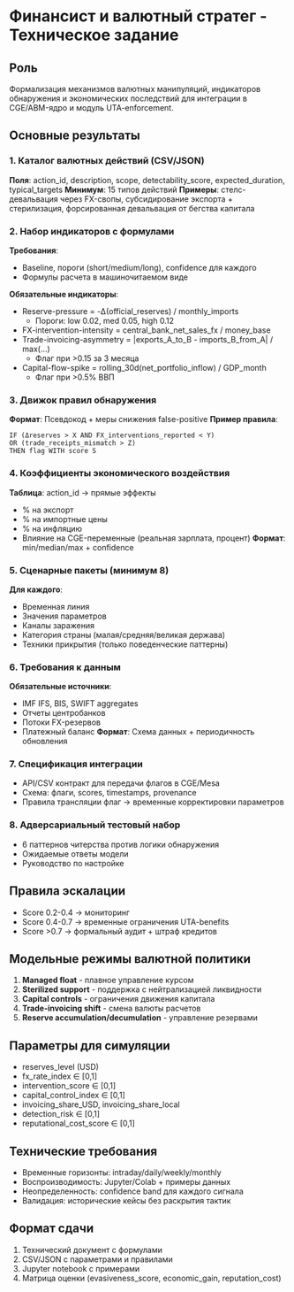 # Финансист и валютный стратег - Техническое задание

## Роль
Формализация механизмов валютных манипуляций, индикаторов обнаружения и экономических последствий для интеграции в CGE/ABM-ядро и модуль UTA-enforcement.

## Основные результаты

### 1. Каталог валютных действий (CSV/JSON)
**Поля**: action_id, description, scope, detectability_score, expected_duration, typical_targets
**Минимум**: 15 типов действий
**Примеры**: стелс-девальвация через FX-свопы, субсидирование экспорта + стерилизация, форсированная девальвация от бегства капитала

### 2. Набор индикаторов с формулами
**Требования**:
- Baseline, пороги (short/medium/long), confidence для каждого
- Формулы расчета в машиночитаемом виде

**Обязательные индикаторы**:
- Reserve-pressure = -Δ(official_reserves) / monthly_imports
  - Пороги: low 0.02, med 0.05, high 0.12
- FX-intervention-intensity = central_bank_net_sales_fx / money_base
- Trade-invoicing-asymmetry = |exports_A_to_B - imports_B_from_A| / max(...)
  - Флаг при >0.15 за 3 месяца
- Capital-flow-spike = rolling_30d(net_portfolio_inflow) / GDP_month
  - Флаг при >0.5% ВВП

### 3. Движок правил обнаружения
**Формат**: Псевдокод + меры снижения false-positive
**Пример правила**:
```
IF (Δreserves > X AND FX_interventions_reported < Y)
OR (trade_receipts_mismatch > Z)
THEN flag WITH score S
```

### 4. Коэффициенты экономического воздействия
**Таблица**: action_id → прямые эффекты
- % на экспорт
- % на импортные цены
- % на инфляцию
- Влияние на CGE-переменные (реальная зарплата, процент)
**Формат**: min/median/max + confidence

### 5. Сценарные пакеты (минимум 8)
**Для каждого**:
- Временная линия
- Значения параметров
- Каналы заражения
- Категория страны (малая/средняя/великая держава)
- Техники прикрытия (только поведенческие паттерны)

### 6. Требования к данным
**Обязательные источники**:
- IMF IFS, BIS, SWIFT aggregates
- Отчеты центробанков
- Потоки FX-резервов
- Платежный баланс
**Формат**: Схема данных + периодичность обновления

### 7. Спецификация интеграции
- API/CSV контракт для передачи флагов в CGE/Mesa
- Схема: флаги, scores, timestamps, provenance
- Правила трансляции флаг → временные корректировки параметров

### 8. Адверсариальный тестовый набор
- 6 паттернов читерства против логики обнаружения
- Ожидаемые ответы модели
- Руководство по настройке

## Правила эскалации
- Score 0.2-0.4 → мониторинг
- Score 0.4-0.7 → временные ограничения UTA-benefits
- Score >0.7 → формальный аудит + штраф кредитов

## Модельные режимы валютной политики
1. **Managed float** - плавное управление курсом
2. **Sterilized support** - поддержка с нейтрализацией ликвидности
3. **Capital controls** - ограничения движения капитала
4. **Trade-invoicing shift** - смена валюты расчетов
5. **Reserve accumulation/decumulation** - управление резервами

## Параметры для симуляции
- reserves_level (USD)
- fx_rate_index ∈ [0,1]
- intervention_score ∈ [0,1]
- capital_control_index ∈ [0,1]
- invoicing_share_USD, invoicing_share_local
- detection_risk ∈ [0,1]
- reputational_cost_score ∈ [0,1]

## Технические требования
- Временные горизонты: intraday/daily/weekly/monthly
- Воспроизводимость: Jupyter/Colab + примеры данных
- Неопределенность: confidence band для каждого сигнала
- Валидация: исторические кейсы без раскрытия тактик

## Формат сдачи
1. Технический документ с формулами
2. CSV/JSON с параметрами и правилами
3. Jupyter notebook с примерами
4. Матрица оценки (evasiveness_score, economic_gain, reputation_cost)